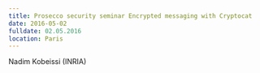 ```yaml
---
title: Prosecco security seminar Encrypted messaging with Cryptocat
date: 2016-05-02
fulldate: 02.05.2016
location: Paris
---
```


Nadim Kobeissi (INRIA)
